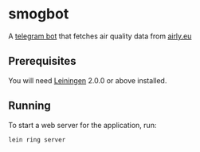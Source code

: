 # smogbot

A [telegram bot][] that fetches air quality data from [airly.eu][]

[telegram bot]: https://t.me/krakowsmogbot
[airly.eu]: https://airly.eu

## Prerequisites

You will need [Leiningen][] 2.0.0 or above installed.

[leiningen]: https://github.com/technomancy/leiningen

## Running

To start a web server for the application, run:

    lein ring server

